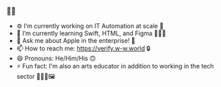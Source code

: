 ### 👋🏻


- ⚙️ I’m currently working on IT Automation at scale 🤖
- 🌱 I’m currently learning Swift, HTML, and Figma 👨🏻‍💻
- 💬 Ask me about Apple in the enterprise! 🍎
- 📫 How to reach me: https://verify.w-w.world 🔒
- 😄 Pronouns: He/Him/His 🙃
- ⚡ Fun fact: I'm also an arts educator in addition to working in the tech sector 👨🏻‍🏫🖼️

